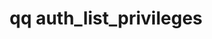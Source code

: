 ---
category: auth
command: auth_list_privileges
keywords: qq, qq_cli, auth_list_privileges
optional_options:
- alternate:
  - --role
  help: List privileges associated with a role.
  name: -r
  required: false
- alternate:
  - --verbose
  help: Show granted and denied privileges with --role.
  name: -v
  required: false
- alternate: []
  help: Print JSON representation of the privileges.
  name: --json
  required: false
permalink: /qq-cli-command-guide/auth/auth_list_privileges.html
positional_options: []
sidebar: qq_cli_command_reference_sidebar
summary: This section explains how to use the <code>qq auth_list_privileges</code>
  command.
synopsis: List all privileges or privileges associated with a role.
title: qq auth_list_privileges
usage: qq auth_list_privileges [-h] [-r ROLE] [-v] [--json]
zendesk_source: qq CLI Command Guide

---